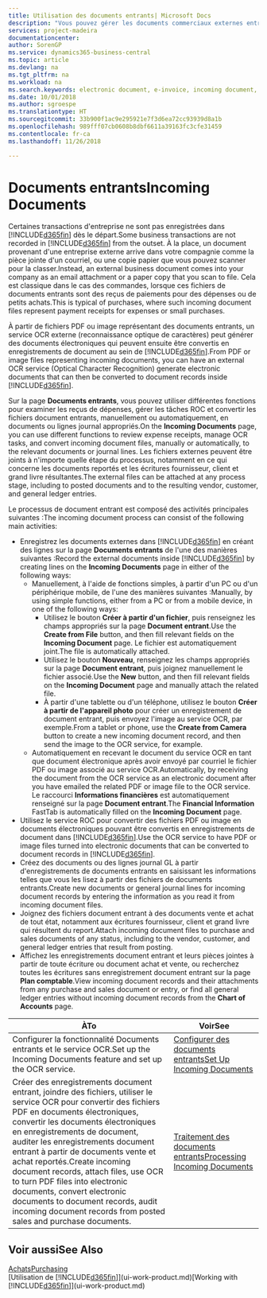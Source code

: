 ```yaml
---
title: Utilisation des documents entrants| Microsoft Docs
description: "Vous pouvez gérer les documents commerciaux externes entrants, tels que des reçus de paiement ou des fichiers PDF, gérer des tâches OCR, et convertir des fichiers en documents électroniques et enregistrements."
services: project-madeira
documentationcenter: 
author: SorenGP
ms.service: dynamics365-business-central
ms.topic: article
ms.devlang: na
ms.tgt_pltfrm: na
ms.workload: na
ms.search.keywords: electronic document, e-invoice, incoming document, OCR, ecommerce, document exchange, import invoice
ms.date: 10/01/2018
ms.author: sgroespe
ms.translationtype: HT
ms.sourcegitcommit: 33b900f1ac9e295921e7f3d6ea72cc93939d8a1b
ms.openlocfilehash: 989fff07cb0608b8dbf6611a39163fc3cfe31459
ms.contentlocale: fr-ca
ms.lasthandoff: 11/26/2018

---
```

# <a name="incoming-documents"></a><span data-ttu-id="1f2e7-103">Documents entrants</span><span class="sxs-lookup"><span data-stu-id="1f2e7-103">Incoming Documents</span></span>
<span data-ttu-id="1f2e7-104">Certaines transactions d'entreprise ne sont pas enregistrées dans [!INCLUDE[d365fin](includes/d365fin_md.md)] dès le départ.</span><span class="sxs-lookup"><span data-stu-id="1f2e7-104">Some business transactions are not recorded in [!INCLUDE[d365fin](includes/d365fin_md.md)] from the outset.</span></span> <span data-ttu-id="1f2e7-105">À la place, un document provenant d'une entreprise externe arrive dans votre compagnie comme la pièce jointe d'un courriel, ou une copie papier que vous pouvez scanner pour la classer.</span><span class="sxs-lookup"><span data-stu-id="1f2e7-105">Instead, an external business document comes into your company as an email attachment or a paper copy that you scan to file.</span></span> <span data-ttu-id="1f2e7-106">Cela est classique dans le cas des commandes, lorsque ces fichiers de documents entrants sont des reçus de paiements pour des dépenses ou de petits achats.</span><span class="sxs-lookup"><span data-stu-id="1f2e7-106">This is typical of purchases, where such incoming document files represent payment receipts for expenses or small purchases.</span></span>

<span data-ttu-id="1f2e7-107">À partir de fichiers PDF ou image représentant des documents entrants, un service OCR externe (reconnaissance optique de caractères) peut générer des documents électroniques qui peuvent ensuite être convertis en enregistrements de document au sein de [!INCLUDE[d365fin](includes/d365fin_md.md)].</span><span class="sxs-lookup"><span data-stu-id="1f2e7-107">From PDF or image files representing incoming documents, you can have an external OCR service (Optical Character Recognition) generate electronic documents that can then be converted to document records inside [!INCLUDE[d365fin](includes/d365fin_md.md)].</span></span>

<span data-ttu-id="1f2e7-108">Sur la page **Documents entrants**, vous pouvez utiliser différentes fonctions pour examiner les reçus de dépenses, gérer les tâches ROC et convertir les fichiers document entrants, manuellement ou automatiquement, en documents ou lignes journal appropriés.</span><span class="sxs-lookup"><span data-stu-id="1f2e7-108">On the **Incoming Documents** page, you can use different functions to review expense receipts, manage OCR tasks, and convert incoming document files, manually or automatically, to the relevant documents or journal lines.</span></span> <span data-ttu-id="1f2e7-109">Les fichiers externes peuvent être joints à n'importe quelle étape du processus, notamment en ce qui concerne les documents reportés et les écritures fournisseur, client et grand livre résultantes.</span><span class="sxs-lookup"><span data-stu-id="1f2e7-109">The external files can be attached at any process stage, including to posted documents and to the resulting vendor, customer, and general ledger entries.</span></span>

<span data-ttu-id="1f2e7-110">Le processus de document entrant est composé des activités principales suivantes :</span><span class="sxs-lookup"><span data-stu-id="1f2e7-110">The incoming document process can consist of the following main activities:</span></span>

* <span data-ttu-id="1f2e7-111">Enregistrez les documents externes dans [!INCLUDE[d365fin](includes/d365fin_md.md)] en créant des lignes sur la page **Documents entrants** de l'une des manières suivantes :</span><span class="sxs-lookup"><span data-stu-id="1f2e7-111">Record the external documents inside [!INCLUDE[d365fin](includes/d365fin_md.md)] by creating lines on the **Incoming Documents** page in either of the following ways:</span></span>
  * <span data-ttu-id="1f2e7-112">Manuellement, à l'aide de fonctions simples, à partir d'un PC ou d'un périphérique mobile, de l'une des manières suivantes :</span><span class="sxs-lookup"><span data-stu-id="1f2e7-112">Manually, by using simple functions, either from a PC or from a mobile device, in one of the following ways:</span></span>
    * <span data-ttu-id="1f2e7-113">Utilisez le bouton **Créer à partir d'un fichier**, puis renseignez les champs appropriés sur la page **Document entrant**.</span><span class="sxs-lookup"><span data-stu-id="1f2e7-113">Use the **Create from File** button, and then fill relevant fields on the **Incoming Document** page.</span></span> <span data-ttu-id="1f2e7-114">Le fichier est automatiquement joint.</span><span class="sxs-lookup"><span data-stu-id="1f2e7-114">The file is automatically attached.</span></span>  
    * <span data-ttu-id="1f2e7-115">Utilisez le bouton **Nouveau**, renseignez les champs appropriés sur la page **Document entrant**, puis joignez manuellement le fichier associé.</span><span class="sxs-lookup"><span data-stu-id="1f2e7-115">Use the **New** button, and then fill relevant fields on the **Incoming Document** page and manually attach the related file.</span></span>
    * <span data-ttu-id="1f2e7-116">À partir d'une tablette ou d'un téléphone, utilisez le bouton **Créer à partir de l'appareil photo** pour créer un enregistrement de document entrant, puis envoyez l'image au service OCR, par exemple.</span><span class="sxs-lookup"><span data-stu-id="1f2e7-116">From a tablet or phone, use the **Create from Camera** button to create a new incoming document record, and then send the image to the OCR service, for example.</span></span>
  * <span data-ttu-id="1f2e7-117">Automatiquement en recevant le document du service OCR en tant que document électronique après avoir envoyé par courriel le fichier PDF ou image associé au service OCR.</span><span class="sxs-lookup"><span data-stu-id="1f2e7-117">Automatically, by receiving the document from the OCR service as an electronic document after you have emailed the related PDF or image file to the OCR service.</span></span> <span data-ttu-id="1f2e7-118">Le raccourci **Informations financières** est automatiquement renseigné sur la page **Document entrant**.</span><span class="sxs-lookup"><span data-stu-id="1f2e7-118">The **Financial Information** FastTab is automatically filled on the **Incoming Document** page.</span></span>
* <span data-ttu-id="1f2e7-119">Utilisez le service ROC pour convertir des fichiers PDF ou image en documents électroniques pouvant être convertis en enregistrements de document dans [!INCLUDE[d365fin](includes/d365fin_md.md)].</span><span class="sxs-lookup"><span data-stu-id="1f2e7-119">Use the OCR service to have PDF or image files turned into electronic documents that can be converted to document records in [!INCLUDE[d365fin](includes/d365fin_md.md)].</span></span>
* <span data-ttu-id="1f2e7-120">Créez des documents ou des lignes journal GL à partir d'enregistrements de documents entrants en saisissant les informations telles que vous les lisez à partir des fichiers de documents entrants.</span><span class="sxs-lookup"><span data-stu-id="1f2e7-120">Create new documents or general journal lines for incoming document records by entering the information as you read it from incoming document files.</span></span>
* <span data-ttu-id="1f2e7-121">Joignez des fichiers document entrant à des documents vente et achat de tout état, notamment aux écritures fournisseur, client et grand livre qui résultent du report.</span><span class="sxs-lookup"><span data-stu-id="1f2e7-121">Attach incoming document files to purchase and sales documents of any status, including to the vendor, customer, and general ledger entries that result from posting.</span></span>
* <span data-ttu-id="1f2e7-122">Affichez les enregistrements document entrant et leurs pièces jointes à partir de toute écriture ou document achat et vente, ou recherchez toutes les écritures sans enregistrement document entrant sur la page **Plan comptable**.</span><span class="sxs-lookup"><span data-stu-id="1f2e7-122">View incoming document records and their attachments from any purchase and sales document or entry, or find all general ledger entries without incoming document records from the **Chart of Accounts** page.</span></span>

| <span data-ttu-id="1f2e7-123">À</span><span class="sxs-lookup"><span data-stu-id="1f2e7-123">To</span></span> | <span data-ttu-id="1f2e7-124">Voir</span><span class="sxs-lookup"><span data-stu-id="1f2e7-124">See</span></span> |
| --- | --- |
| <span data-ttu-id="1f2e7-125">Configurer la fonctionnalité Documents entrants et le service OCR.</span><span class="sxs-lookup"><span data-stu-id="1f2e7-125">Set up the Incoming Documents feature and set up the OCR service.</span></span> |[<span data-ttu-id="1f2e7-126">Configurer des documents entrants</span><span class="sxs-lookup"><span data-stu-id="1f2e7-126">Set Up Incoming Documents</span></span>](across-how-setup-income-documents.md) |
| <span data-ttu-id="1f2e7-127">Créer des enregistrements document entrant, joindre des fichiers, utiliser le service OCR pour convertir des fichiers PDF en documents électroniques, convertir les documents électroniques en enregistrements de document, auditer les enregistrements document entrant à partir de documents vente et achat reportés.</span><span class="sxs-lookup"><span data-stu-id="1f2e7-127">Create incoming document records, attach files, use OCR to turn PDF files into electronic documents, convert electronic documents to document records, audit incoming document records from posted sales and purchase documents.</span></span> |[<span data-ttu-id="1f2e7-128">Traitement des documents entrants</span><span class="sxs-lookup"><span data-stu-id="1f2e7-128">Processing Incoming Documents</span></span>](across-process-income-documents.md) |

## <a name="see-also"></a><span data-ttu-id="1f2e7-129">Voir aussi</span><span class="sxs-lookup"><span data-stu-id="1f2e7-129">See Also</span></span>
[<span data-ttu-id="1f2e7-130">Achats</span><span class="sxs-lookup"><span data-stu-id="1f2e7-130">Purchasing</span></span>](purchasing-manage-purchasing.md)  
<span data-ttu-id="1f2e7-131">[Utilisation de [!INCLUDE[d365fin](includes/d365fin_md.md)]](ui-work-product.md)</span><span class="sxs-lookup"><span data-stu-id="1f2e7-131">[Working with [!INCLUDE[d365fin](includes/d365fin_md.md)]](ui-work-product.md)</span></span>

